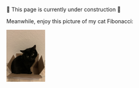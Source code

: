 🚧 This page is currently under construction 🚧

Meanwhile, enjoy this picture of my cat Fibonacci:

<img src="assets/images/fibo_box.jpg" width=20% height=20%>

